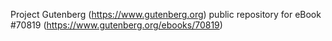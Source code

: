 Project Gutenberg (https://www.gutenberg.org) public repository for
eBook #70819 (https://www.gutenberg.org/ebooks/70819)
